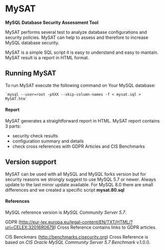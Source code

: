 # MySAT
**MySQL Database Security Assessment Tool**

MySAT performs several test to analyze database configurations and security policies.
MySAT can help to assess and therefore to increase MySQL database security.

MySAT is a simple SQL script it is easy to understand and easy to mantain.
MySAT result is a report in HTML format.

## Running MySAT

To run MySAT execute the following command on Your MySQL database:

	`mysql --user=root -pXXX --skip-column-names -f < mysat.sql > MySAT.htm`

#### Report

MySAT generates a straightforward report in HTML.
MySAT report contains 3 parts:
* security check results
* configuration summary and details
* check cross references with GDPR Articles and CIS Benchmarks

## Version support

MySAT can be used with all MySQL and MySQL forks version but
for security reasons we strongly suggest to use MySQL 5.7 or newer.
Always update to the last minor update available.
For MySQL 8.0 there are small differences and we created a specific script **mysat.80.sql**


#### References

MySQL reference version is *MySQL Community Server 5.7*.

GDPR (http://eur-lex.europa.eu/legal-content/EN/TXT/HTML/?uri=CELEX:32016R0679) Cross Reference contains links to GDPR articles.

CIS Benckmars (http://benchmarks.cisecurity.org) Cross Reference is based on
*CIS Oracle MySQL Community Server 5.7 Benchmark* v.1.0.0.
